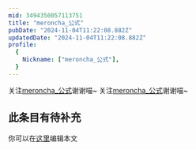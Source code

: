 ```yaml
---
mid: 3494350057113751
title: "meroncha_公式"
pubDate: "2024-11-04T11:22:08.882Z"
updatedDate: "2024-11-04T11:22:08.882Z"
profile:
  {
    Nickname: ["meroncha_公式"],
  }
---
```


关注[meroncha_公式](https://space.bilibili.com/3494350057113751)谢谢喵~ 关注[meroncha_公式](https://space.bilibili.com/3494350057113751)谢谢喵~

## 此条目有待补充
你可以在[这里](https://github.com/Yuhanawa/VTuber.ICU-Content/edit/master/v/meroncha_公式/index.md)编辑本文
